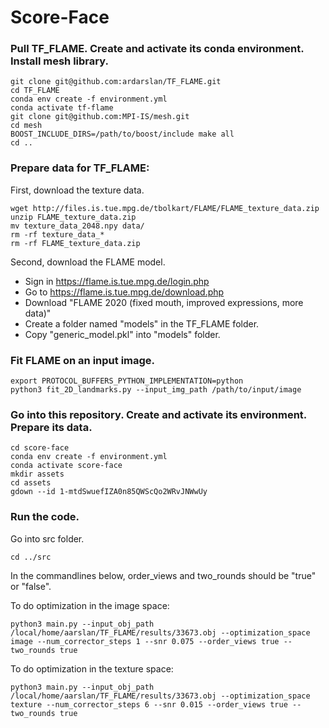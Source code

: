# Score-Face

### Pull TF_FLAME. Create and activate its conda environment. Install mesh library.

```
git clone git@github.com:ardarslan/TF_FLAME.git
cd TF_FLAME
conda env create -f environment.yml
conda activate tf-flame
git clone git@github.com:MPI-IS/mesh.git
cd mesh
BOOST_INCLUDE_DIRS=/path/to/boost/include make all
cd ..
```

### Prepare data for TF_FLAME:

First, download the texture data.
```
wget http://files.is.tue.mpg.de/tbolkart/FLAME/FLAME_texture_data.zip
unzip FLAME_texture_data.zip
mv texture_data_2048.npy data/
rm -rf texture_data_*
rm -rf FLAME_texture_data.zip
```

Second, download the FLAME model.
- Sign in https://flame.is.tue.mpg.de/login.php
- Go to https://flame.is.tue.mpg.de/download.php
- Download "FLAME 2020 (fixed mouth, improved expressions, more data)"
- Create a folder named "models" in the TF_FLAME folder.
- Copy "generic_model.pkl" into "models" folder.

### Fit FLAME on an input image.
```
export PROTOCOL_BUFFERS_PYTHON_IMPLEMENTATION=python
python3 fit_2D_landmarks.py --input_img_path /path/to/input/image
```

### Go into this repository. Create and activate its environment. Prepare its data.
```
cd score-face
conda env create -f environment.yml
conda activate score-face
mkdir assets
cd assets
gdown --id 1-mtdSwuefIZA0n85QWScQo2WRvJNWwUy
```

### Run the code.

Go into src folder.
```
cd ../src
```

In the commandlines below, order_views and two_rounds should be "true" or "false".

To do optimization in the image space:
```
python3 main.py --input_obj_path /local/home/aarslan/TF_FLAME/results/33673.obj --optimization_space image --num_corrector_steps 1 --snr 0.075 --order_views true --two_rounds true
```

To do optimization in the texture space:
```
python3 main.py --input_obj_path /local/home/aarslan/TF_FLAME/results/33673.obj --optimization_space texture --num_corrector_steps 6 --snr 0.015 --order_views true --two_rounds true
```

